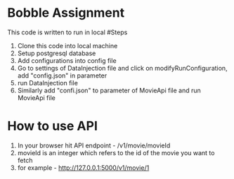 # Bobble Assignment

This code is written to run in local
#Steps
1. Clone this code into local machine
2. Setup postgresql database
3. Add configurations into config file
4. Go to settings of DataInjection file and click on modifyRunConfiguration, add "config.json" in parameter
5. run DataInjection file
6. Similarly add "confi.json" to parameter of MovieApi file and run MovieApi file

# How to use API
1. In your browser hit API endpoint - /v1/movie/movieId
2. movieId is an integer which refers to the id of the movie you want to fetch
3. for example - http://127.0.0.1:5000/v1/movie/1
